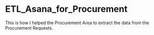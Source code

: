 # ETL_Asana_for_Procurement
This is how I helped the Procurement Area to extract the data from the Procurement Requests.
